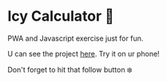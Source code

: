 # Icy Calculator 🧊
PWA and Javascript exercise just for fun.

U can see the project [here](https://icy-calculator.web.app). Try it on ur phone!

Don't forget to hit that follow button ❄️
